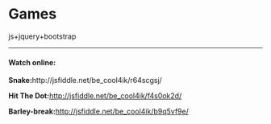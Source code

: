 # Games
js+jquery+bootstrap
<hr>
<h4>Watch online:</h4>
<b>Snake:</b>http://jsfiddle.net/be_cool4ik/r64scgsj/

<b>Hit The Dot:</b>http://jsfiddle.net/be_cool4ik/f4s0ok2d/

<b>Barley-break:</b>http://jsfiddle.net/be_cool4ik/b9q5vf9e/
